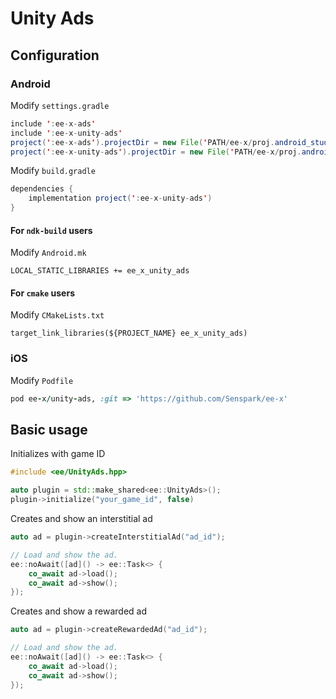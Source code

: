 # Unity Ads
## Configuration
### Android
Modify `settings.gradle`
```java
include ':ee-x-ads'
include ':ee-x-unity-ads'
project(':ee-x-ads').projectDir = new File('PATH/ee-x/proj.android_studio/ee-x-ads')
project(':ee-x-unity-ads').projectDir = new File('PATH/ee-x/proj.android_studio/ee-x-unity-ads')
```

Modify `build.gradle`
```java
dependencies {
    implementation project(':ee-x-unity-ads')
}
```

#### For `ndk-build` users
Modify `Android.mk`
```
LOCAL_STATIC_LIBRARIES += ee_x_unity_ads
```

#### For `cmake` users
Modify `CMakeLists.txt`
```
target_link_libraries(${PROJECT_NAME} ee_x_unity_ads)
```

### iOS
Modify `Podfile`
```ruby
pod ee-x/unity-ads, :git => 'https://github.com/Senspark/ee-x'
```

## Basic usage
Initializes with game ID
```cpp
#include <ee/UnityAds.hpp>

auto plugin = std::make_shared<ee::UnityAds>();
plugin->initialize("your_game_id", false)
```

Creates and show an interstitial ad
```cpp
auto ad = plugin->createInterstitialAd("ad_id");

// Load and show the ad.
ee::noAwait([ad]() -> ee::Task<> {
    co_await ad->load();
    co_await ad->show();
});
```

Creates and show a rewarded ad
```cpp
auto ad = plugin->createRewardedAd("ad_id");

// Load and show the ad.
ee::noAwait([ad]() -> ee::Task<> {
    co_await ad->load();
    co_await ad->show();
});
```